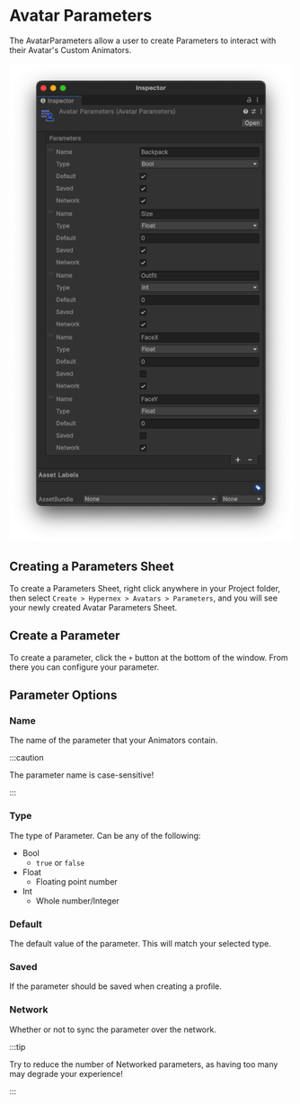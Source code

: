 # Avatar Parameters

The AvatarParameters allow a user to create Parameters to interact with their Avatar's Custom Animators.

![avatar-parameters](./img/avatar-parameters.png)

## Creating a Parameters Sheet

To create a Parameters Sheet, right click anywhere in your Project folder, then select `Create > Hypernex > Avatars > Parameters`, and you will see your newly created Avatar Parameters Sheet.

## Create a Parameter

To create a parameter, click the `+` button at the bottom of the window. From there you can configure your parameter.

## Parameter Options

### Name

The name of the parameter that your Animators contain.

:::caution

The parameter name is case-sensitive!

:::

### Type

The type of Parameter. Can be any of the following:

+ Bool
  + `true` or `false`
+ Float
  + Floating point number
+ Int
  + Whole number/Integer

### Default

The default value of the parameter. This will match your selected type.

### Saved

If the parameter should be saved when creating a profile.

### Network

Whether or not to sync the parameter over the network.

:::tip

Try to reduce the number of Networked parameters, as having too many may degrade your experience!

:::